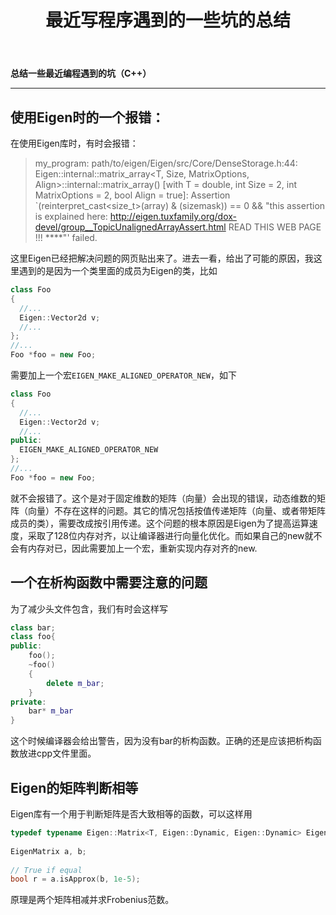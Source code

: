 ﻿---
title: 最近写程序遇到的一些坑的总结
categories:
- Programming
tags:
- C++
updated: 2018-4-21 
---

**总结一些最近编程遇到的坑（C++）**
  

  
---
## 使用Eigen时的一个报错：
在使用Eigen库时，有时会报错：
>my_program: path/to/eigen/Eigen/src/Core/DenseStorage.h:44:
>Eigen::internal::matrix_array<T, Size, MatrixOptions, Align>::internal::matrix_array()
>[with T = double, int Size = 2, int MatrixOptions = 2, bool Align = true]:
>Assertion `(reinterpret_cast<size_t>(array) & (sizemask)) == 0 && "this assertion
>is explained here: http://eigen.tuxfamily.org/dox-devel/group__TopicUnalignedArrayAssert.html
>     READ THIS WEB PAGE !!! ****"' failed.
  
这里Eigen已经把解决问题的网页贴出来了。进去一看，给出了可能的原因，我这里遇到的是因为一个类里面的成员为Eigen的类，比如
```c++
class Foo
{
  //...
  Eigen::Vector2d v;
  //...
};
//...
Foo *foo = new Foo;
```
需要加上一个宏`EIGEN_MAKE_ALIGNED_OPERATOR_NEW`，如下
```c++
class Foo
{
  //...
  Eigen::Vector2d v;
  //...
public:
  EIGEN_MAKE_ALIGNED_OPERATOR_NEW
};
//...
Foo *foo = new Foo;
```
就不会报错了。这个是对于固定维数的矩阵（向量）会出现的错误，动态维数的矩阵（向量）不存在这样的问题。其它的情况包括按值传递矩阵（向量、或者带矩阵成员的类），需要改成按引用传递。这个问题的根本原因是Eigen为了提高运算速度，采取了128位内存对齐，以让编译器进行向量化优化。而如果自己的new就不会有内存对已，因此需要加上一个宏，重新实现内存对齐的new.

## 一个在析构函数中需要注意的问题
为了减少头文件包含，我们有时会这样写
```c++
class bar;
class foo{
public:
    foo();
    ~foo()
    {
        delete m_bar;
    }
private:
    bar* m_bar
}
```
这个时候编译器会给出警告，因为没有bar的析构函数。正确的还是应该把析构函数放进cpp文件里面。

## Eigen的矩阵判断相等
Eigen库有一个用于判断矩阵是否大致相等的函数，可以这样用
```c++
typedef typename Eigen::Matrix<T, Eigen::Dynamic, Eigen::Dynamic> EigenMatrix;
 
EigenMatrix a, b;
 
// True if equal
bool r = a.isApprox(b, 1e-5);
```
原理是两个矩阵相减并求Frobenius范数。
